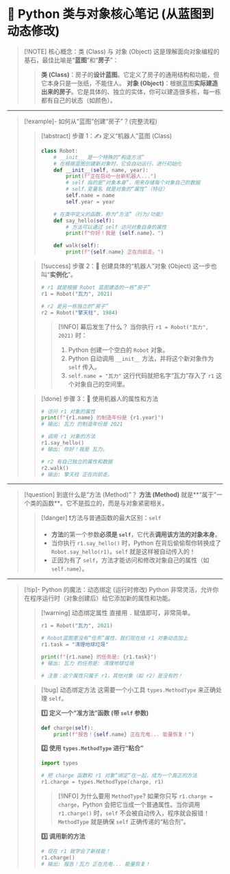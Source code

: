 # 🐍 Python 类与对象核心笔记 (从蓝图到动态修改)

> [!NOTE] 核心概念：类 (Class) 与 对象 (Object)
> 这是理解面向对象编程的基石，最佳比喻是“**蓝图**”和“**房子**”：
> > **类 (Class)**：房子的**设计蓝图**。它定义了房子的通用结构和功能，但它本身只是一张纸，不能住人。
> > **对象 (Object)**：根据蓝图**实际建造出来的房子**。它是具体的、独立的实体，你可以建造很多栋，每一栋都有自己的状态（如颜色）。

---

> [!example]- 如何从“蓝图”创建“房子”？(完整流程)
> 
> > [!abstract] 步骤 1：✍️ 定义“机器人”蓝图 (Class)
> > ```python
> > class Robot:
> >     # __init__ 是一个特殊的“构造方法”
> >     # 在根据蓝图创建新对象时，它会自动运行，进行初始化
> >     def __init__(self, name, year):
> >         print(f"正在启动一台新机器人...")
> >         # self 指的是“对象本身”，用来存储每个对象自己的数据
> >         # self.变量名 就是对象的“属性”（特征）
> >         self.name = name
> >         self.year = year
> > 
> >     # 在类中定义的函数，称为“方法”（行为/功能）
> >     def say_hello(self):
> >         # 方法可以通过 self 访问对象自身的属性
> >         print(f"你好！我是 {self.name}。")
> > 
> >     def walk(self):
> >         print(f"{self.name} 正在向前走。")
> > ```
> 
> > [!success] 步骤 2：🤖 创建具体的“机器人”对象 (Object)
> > 这一步也叫“**实例化**”。
> > ```python
> > # r1 就是根据 Robot 蓝图建造的一栋“房子”
> > r1 = Robot("瓦力", 2021)
> > 
> > # r2 是另一栋独立的“房子”
> > r2 = Robot("擎天柱", 1984)
> > ```
> > > [!INFO] 幕后发生了什么？
> > > 当你执行 `r1 = Robot("瓦力", 2021)` 时：
> > > 1. Python 创建一个空白的 `Robot` 对象。
> > > 2. Python 自动调用 `__init__` 方法，并将这个新对象作为 `self` 传入。
> > > 3. `self.name = "瓦力"` 这行代码就把名字“瓦力”存入了 `r1` 这个对象自己的空间里。
> 
> > [!done] 步骤 3：🚀 使用机器人的属性和方法
> > ```python
> > # 访问 r1 对象的属性
> > print(f"{r1.name} 的制造年份是 {r1.year}")
> > # 输出: 瓦力 的制造年份是 2021
> > 
> > # 调用 r1 对象的方法
> > r1.say_hello()
> > # 输出: 你好！我是 瓦力。
> > 
> > # r2 有自己独立的属性和数据
> > r2.walk()
> > # 输出: 擎天柱 正在向前走。
> > ```

---

> [!question] 到底什么是“方法 (Method)”？
> **方法 (Method)** 就是**“属于”一个类的函数**。它不是孤立的，而是与对象紧密相关。
> 
> > [!danger] ❗️方法与普通函数的最大区别：`self`
> > - **方法**的第一个参数**必须是 `self`**，它代表**调用该方法的对象本身**。
> > - 当你执行 `r1.say_hello()` 时，Python 在背后偷偷帮你转换成了 `Robot.say_hello(r1)`。`self` 就是这样被自动传入的！
> > - 正因为有了 `self`，方法才能访问和修改对象自己的属性（如 `self.name`）。

---

> [!tip]- Python 的魔法：动态绑定 (运行时修改)
> Python 非常灵活，允许你在程序运行时（对象创建后）给它添加新的属性和功能。
> 
> > [!warning] 动态绑定属性
> > 直接用 `.` 赋值即可，非常简单。
> > ```python
> > r1 = Robot("瓦力", 2021)
> > 
> > # Robot蓝图里没有“任务”属性，我们现在给 r1 对象动态加上
> > r1.task = "清理地球垃圾"
> > 
> > print(f"{r1.name} 的任务是: {r1.task}")
> > # 输出: 瓦力 的任务是: 清理地球垃圾
> > 
> > # 注意：这个属性只属于 r1，其他对象（如 r2）是没有的！
> > ```
> 
> > [!bug] 动态绑定方法
> > 这需要一个小工具 `types.MethodType` 来正确处理 `self`。
> > 
> > **1️⃣ 定义一个“准方法”函数 (带 `self` 参数)**
> > ```python
> > def charge(self):
> >     print(f"报告！{self.name} 正在充电... 能量恢复！")
> > ```
> > 
> > **2️⃣ 使用 `types.MethodType` 进行“粘合”**
> > ```python
> > import types
> > 
> > # 把 charge 函数和 r1 对象“绑定”在一起，成为一个真正的方法
> > r1.charge = types.MethodType(charge, r1)
> > ```
> > > [!INFO] 为什么要用 `MethodType`?
> > > 如果你只写 `r1.charge = charge`，Python 会把它当成一个普通属性。当你调用 `r1.charge()` 时，`self` 不会被自动传入，程序就会报错！`MethodType` 就是确保 `self` 正确传递的“粘合剂”。
> > 
> > **3️⃣ 调用新的方法**
> > ```python
> > # 现在 r1 就学会了新技能！
> > r1.charge()
> > # 输出: 报告！瓦力 正在充电... 能量恢复！
> > ```
